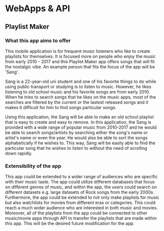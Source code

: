# WebApps & API

## Playlist Maker

### What this app aims to offer

This mobile application is for frequent music listeners who like to create playlists for themselves. It is focused more on people who enjoy the music from early 2010 - 2017 and this Playlist Maker app offers songs that will fit the nostalgic vibe. An example person that fits the focus of the app will be 'Sang'.

Sang is a 22-year-old uni student and one of his favorite things to do while using public transport or studying is to listen to music. However, he likes listening to old school music and his favorite songs are from early 2010. When he tries to search songs that he likes on the music apps, most of the searches are filtered by the current or the lastest released songs and it makes it difficult for him to find songs particular songs. 

Using this application, the Sang will be able to make an old school playlist that is easy to create and easy to remove. In this application, the Sang is provided with a wide range of popular music from 2010-2017 and he would be able to search songs/artists by searching either the song's name or artist's name or even the year. He would also be able to sort the songs alphabetically if he wishes to. This way, Sang will be easily able to find the particular song that he wishes to listen to without the need of scrolling down rapidly.


### Extensibility of the app

This app could be extended to a wider range of audiences who are specific with their music taste. The app could utilize different databases that focus on different genres of music, and within the app, the users could search on different datasets e.g. large datasets of Rock songs from the early 2000s. Furthermore, the app could be extended to not only make playlists for music but also watchlists for movies from different eras or categories. This could reach a much wider audience who are interested in both music and movies. Moreover, all of the playlists from the app could be connected to other music/movie apps through API to transfer the playlists that are made within this app. This will be the desired future modification for the app.
